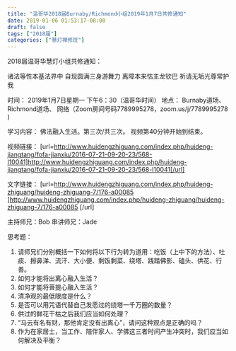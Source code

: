 ```yaml
---
title: "温哥华2018届Burnaby/Richmond小组2019年1月7日共修通知"
date: 2019-01-06 01:53:17-08:00
draft: false
tags: ["2018届"]
categories: ["慧灯禅修班"]
---
```

2018届温哥华慧灯小组共修通知：

诸法等性本基法界中
自现圆满三身游舞力
离障本来怙主龙钦巴
祈请无垢光尊常护我

时间：
2019年1月7日星期一 下午6：30（温哥华时间）
地点：
Burnaby道场、Richmond道场、 网络（Zoom房间号码7789995278，zoom.us/j/7789995278 )

学习内容：
佛法融入生活。第三次/共三次。
视频第40分钟开始到结束。

视频链接：
[url=http://www.huidengzhiguang.com/index.php/huideng-jiangtang/fofa-jianxiu/2016-07-21-09-20-23/568-l10041]http://www.huidengzhiguang.com/index.php/huideng-jiangtang/fofa-jianxiu/2016-07-21-09-20-23/568-l10041[/url]

文字链接：
[url=http://www.huidengzhiguang.com/index.php/huideng-zhiguang/huideng-zhiguang-7/176-a00085 ]http://www.huidengzhiguang.com/index.php/huideng-zhiguang/huideng-zhiguang-7/176-a00085 [/url]

主持师兄：Bob
串讲师兄：Jade

思考题：
1. 请师兄们分别概括一下如何将以下行为转为道用：吃饭（上中下的方法）、吐痰、擦鼻涕、流汗、大小便、剩饭剩菜、绕塔、践踏佛影、磕头、供花、行善。
2. 如何才能将出离心融入生活？
3. 如何才能将菩提心融入生活？
4. 清净观的最低限度是什么？
5. 是否可以用咒语代替自己发愿过的绕塔一千万圈的数量？
6. 供过的鲜花干枯之后我们应当如何处理？
7. “马云有名有财，那他肯定没有出离心”，请问这种观点是正确的吗？
8. 作为在家居士，当工作、陪伴家人、学佛这三者时间产生冲突时，我们应当如何解决及平衡？
